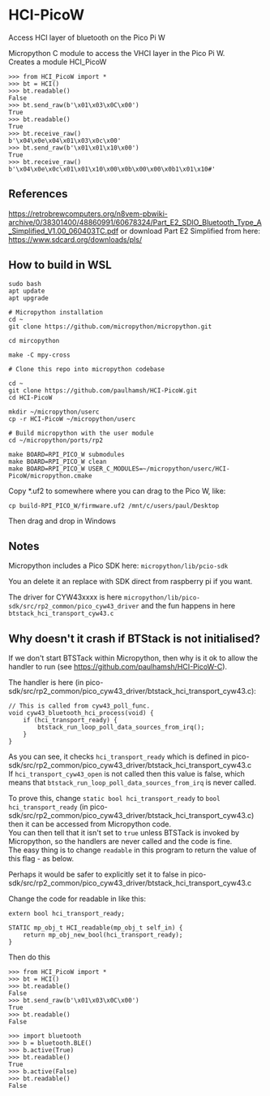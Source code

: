 # HCI-PicoW
Access HCI layer of bluetooth on the Pico Pi W

Micropython C module to access the VHCI layer in the Pico Pi W.   
Creates a module HCI_PicoW   

```
>>> from HCI_PicoW import *
>>> bt = HCI()
>>> bt.readable()
False
>>> bt.send_raw(b'\x01\x03\x0C\x00') 
True
>>> bt.readable()
True
>>> bt.receive_raw()
b'\x04\x0e\x04\x01\x03\x0c\x00'
>>> bt.send_raw(b'\x01\x01\x10\x00') 
True
>>> bt.receive_raw()
b'\x04\x0e\x0c\x01\x01\x10\x00\x0b\x00\x00\x0b1\x01\x10#'
```



## References   
https://retrobrewcomputers.org/n8vem-pbwiki-archive/0/38301400/48860991/60678324/Part_E2_SDIO_Bluetooth_Type_A_Simplified_V1.00_060403TC.pdf
or download Part E2 Simplified from here:   
https://www.sdcard.org/downloads/pls/ 

## How to build in WSL
```
sudo bash
apt update
apt upgrade

# Micropython installation
cd ~
git clone https://github.com/micropython/micropython.git

cd mircopython

make -C mpy-cross

# Clone this repo into micropython codebase

cd ~
git clone https://github.com/paulhamsh/HCI-PicoW.git
cd HCI-PicoW

mkdir ~/micropython/userc
cp -r HCI-PicoW ~/micropython/userc

# Build micropython with the user module
cd ~/micropython/ports/rp2

make BOARD=RPI_PICO_W submodules
make BOARD=RPI_PICO_W clean
make BOARD=RPI_PICO_W USER_C_MODULES=~/micropython/userc/HCI-PicoW/micropython.cmake
````

Copy *.uf2 to somewhere where you can drag to the Pico W, like:

````
cp build-RPI_PICO_W/firmware.uf2 /mnt/c/users/paul/Desktop
````
Then drag and drop in Windows    




## Notes
Micropython includes a Pico SDK here:
```micropython/lib/pcio-sdk```

You an delete it an replace with SDK direct from raspberry pi if you want.   

The driver for CYW43xxxx is here
```micropython/lib/pico-sdk/src/rp2_common/pico_cyw43_driver```
and the fun happens in here
```btstack_hci_transport_cyw43.c```


## Why doesn't it crash if BTStack is not initialised?

If we don't start BTSTack within Micropython, then why is it ok to allow the handler to run (see https://github.com/paulhamsh/HCI-PicoW-C).

The handler is here (in pico-sdk/src/rp2_common/pico_cyw43_driver/btstack_hci_transport_cyw43.c):

```
// This is called from cyw43_poll_func.
void cyw43_bluetooth_hci_process(void) {
    if (hci_transport_ready) {
        btstack_run_loop_poll_data_sources_from_irq();
    }
}
```

As you can see, it checks ```hci_transport_ready``` which is defined  in pico-sdk/src/rp2_common/pico_cyw43_driver/btstack_hci_transport_cyw43.c   
If ```hci_transport_cyw43_open``` is not called then this value is false, which means that ```btstack_run_loop_poll_data_sources_from_irq``` is never called.   

To prove this, change ```static bool hci_transport_ready``` to ```bool hci_transport_ready``` (in pico-sdk/src/rp2_common/pico_cyw43_driver/btstack_hci_transport_cyw43.c) then it can be accessed from Micropython code.   
You can then tell that it isn't set to ```true``` unless BTSTack is invoked by Micropython, so the handlers are never called and the code is fine.   
The easy thing is to change ```readable``` in this program to return the value of this flag - as below.   

Perhaps it would be safer to explicitly set it to false in pico-sdk/src/rp2_common/pico_cyw43_driver/btstack_hci_transport_cyw43.c   

Change the code for readable in like this:
```
extern bool hci_transport_ready;

STATIC mp_obj_t HCI_readable(mp_obj_t self_in) {
    return mp_obj_new_bool(hci_transport_ready);
}
```

Then do this   

```
>>> from HCI_PicoW import *
>>> bt = HCI()
>>> bt.readable()
False
>>> bt.send_raw(b'\x01\x03\x0C\x00') 
True
>>> bt.readable()
False

>>> import bluetooth
>>> b = bluetooth.BLE()
>>> b.active(True)
>>> bt.readable()
True
>>> b.active(False)
>>> bt.readable()
False
```
